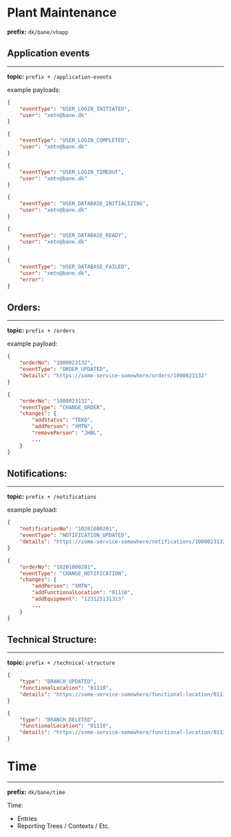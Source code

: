# Plant Maintenance

**prefix:** `dk/bane/vhapp`

## Application events
---
**topic:** `prefix + /application-events`

example payloads:
```json
{
    "eventType": "USER_LOGIN_INITIATED",
    "user": "xmtn@bane.dk"
}
```

```json
{
    "eventType": "USER_LOGIN_COMPLETED",
    "user": "xmtn@bane.dk"
}
```

```json
{
    "eventType": "USER_LOGIN_TIMEOUT",
    "user": "xmtn@bane.dk"
}
```

```json
{
    "eventType": "USER_DATABASE_INITIALIZING",
    "user": "xmtn@bane.dk"
}
```

```json
{
    "eventType": "USER_DATABASE_READY",
    "user": "xmtn@bane.dk"
}
```

```json
{
    "eventType": "USER_DATABASE_FAILED",
    "user": "xmtn@bane.dk",
    "error": 
}
```

## Orders:
---
**topic:** `prefix + /orders`

example payload:
```json
{
    "orderNo": "1000023132",
    "eventType": "ORDER_UPDATED",
    "details": "https://some-service-somewhere/orders/1000023132"
}
```

```json
{
    "orderNo": "1000023132",
    "eventType": "CHANGE_ORDER",
    "changes": {
        "addStatus": "TEKO",
        "addPerson": "XMTN",
        "removePerson": "JHBL",
        ...
    }
}
```

## Notifications:
---
**topic:** `prefix + /notifications`

example payload:
```json
{
    "notificationNo": "10201000201",
    "eventType": "NOTIFICATION_UPDATED",
    "details": "https://some-service-somewhere/notifications/1000023132"
}
```

```json
{
    "orderNo": "10201000201",
    "eventType": "CHANGE_NOTIFICATION",
    "changes": {
        "addPerson": "XMTN",
        "addFunctionalLocation": "01110",
        "addEquipment": "123123131313"
        ...
    }
}
```

## Technical Structure:
---
**topic:** `prefix + /technical-structure`

```json
{
    "type": "BRANCH_UPDATED",
    "functionalLocation": "01110",
    "details": "https://some-service-somewhere/functional-location/01110"
}
```

```json
{
    "type": "BRANCH_DELETED",
    "functionalLocation": "01110",
    "details": "https://some-service-somewhere/functional-location/01110"
}
```

# Time
---

**prefix:** `dk/bane/time`

Time:
- Entries
- Reporting Trees / Contexts / Etc.